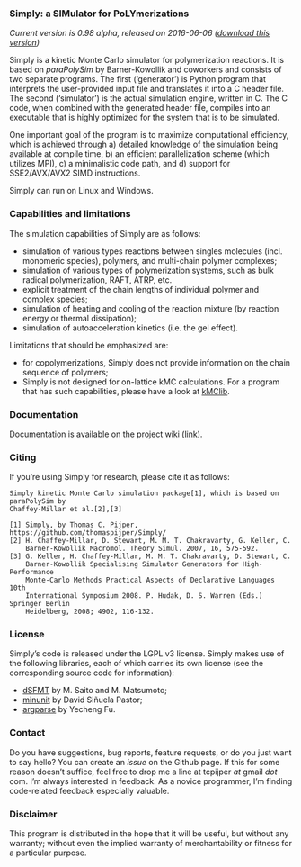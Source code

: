 ### Simply: a SIMulator for PoLYmerizations

_Current version is 0.98 alpha, released on 2016-06-06 ([download this version](https://github.com/thomaspijper/Simply/releases))_

Simply is a kinetic Monte Carlo simulator for polymerization reactions. It is based on _paraPolySim_ by Barner-Kowollik and coworkers and consists of two separate programs. The first (‘generator’) is Python program that interprets the user-provided input file and translates it into a C header file. The second (‘simulator’) is the actual simulation engine, written in C. The C code, when combined with the generated header file, compiles into an executable that is highly optimized for the system that is to be simulated.

One important goal of the program is to maximize computational efficiency, which is achieved through a) detailed knowledge of the simulation being available at compile time, b) an efficient parallelization scheme (which utilizes MPI), c) a minimalistic code path, and d) support for SSE2/AVX/AVX2 SIMD instructions.

Simply can run on Linux and Windows.

### Capabilities and limitations

The simulation capabilities of Simply are as follows:
* simulation of various types reactions between singles molecules (incl. monomeric species), polymers, and multi-chain polymer complexes;
* simulation of various types of polymerization systems, such as bulk radical polymerization, RAFT, ATRP, etc.
* explicit treatment of the chain lengths of individual polymer and complex species;
* simulation of heating and cooling of the reaction mixture (by reaction energy or thermal dissipation);
* simulation of autoacceleration kinetics (i.e. the gel effect).

Limitations that should be emphasized are:
* for copolymerizations, Simply does not provide information on the chain sequence of polymers;
* Simply is not designed for on-lattice kMC calculations. For a program that has such capabilities, please have a look at [kMClib](https://github.com/leetmaa/KMCLib).

### Documentation

Documentation is available on the project wiki ([link](https://github.com/thomaspijper/Simply/wiki)).

### Citing
If you’re using Simply for research, please cite it as follows:

    Simply kinetic Monte Carlo simulation package[1], which is based on paraPolySim by 
    Chaffey-Millar et al.[2],[3]

    [1] Simply, by Thomas C. Pijper, https://github.com/thomaspijper/Simply/
    [2] H. Chaffey-Millar, D. Stewart, M. M. T. Chakravarty, G. Keller, C. 
        Barner-Kowollik Macromol. Theory Simul. 2007, 16, 575-592.
    [3] G. Keller, H. Chaffey-Millar, M. M. T. Chakravarty, D. Stewart, C. 
        Barner-Kowollik Specialising Simulator Generators for High-Performance 
        Monte-Carlo Methods Practical Aspects of Declarative Languages 10th 
        International Symposium 2008. P. Hudak, D. S. Warren (Eds.) Springer Berlin 
        Heidelberg, 2008; 4902, 116-132.

### License

Simply’s code is released under the LGPL v3 license. Simply makes use of the following libraries, each of which carries its own license (see the corresponding source code for information):
* [dSFMT](http://www.math.sci.hiroshima-u.ac.jp/~m-mat/MT/SFMT/) by M. Saito and M. Matsumoto;
* [minunit](https://github.com/siu/minunit) by David Siñuela Pastor;
* [argparse](https://github.com/cofyc/argparse) by Yecheng Fu.

### Contact

Do you have suggestions, bug reports, feature requests, or do you just want to say hello? You can create an _issue_ on the Github page. If this for some reason doesn’t suffice, feel free to drop me a line at tcpijper _at_ gmail _dot_ com. I’m always interested in feedback. As a novice programmer, I’m finding code-related feedback especially valuable.

### Disclaimer

This program is distributed in the hope that it will be useful, but without any warranty; without even the implied warranty of merchantability or fitness for a particular purpose.
